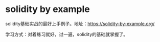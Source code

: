 # solidity by example

solidity基础实战的最好上手例子。地址：https://solidity-by-example.org/

学习方式：对着练习就好，过一遍，solidity的基础就掌握了。